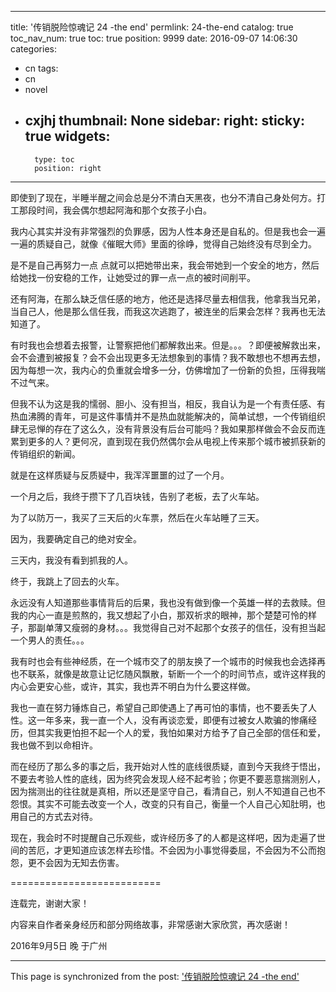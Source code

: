 
---
title: '传销脱险惊魂记 24 -the end'
permlink: 24-the-end
catalog: true
toc_nav_num: true
toc: true
position: 9999
date: 2016-09-07 14:06:30
categories:
- cn
tags:
- cn
- novel
- cxjhj
thumbnail: None
sidebar:
    right:
        sticky: true
widgets:
    -
        type: toc
        position: right
---


即使到了现在，半睡半醒之间会总是分不清白天黑夜，也分不清自己身处何方。打工那段时间，我会偶尔想起阿海和那个女孩子小白。

  我内心其实并没有非常强烈的负罪感，因为人性本身还是自私的。但是我也会一遍一遍的质疑自己，就像《催眠大师》里面的徐峥，觉得自己始终没有尽到全力。

  是不是自己再努力一点 点就可以把她带出来，我会带她到一个安全的地方，然后给她找一份安稳的工作，让她受过的罪一点一点的被时间削平。

  还有阿海，在那么缺乏信任感的地方，他还是选择尽量去相信我，他拿我当兄弟，当自己人，他是那么信任我，而我这次逃跑了，被连坐的后果会怎样？我再也无法知道了。

  有时我也会想着去报警，让警察把他们都解救出来。但是。。。？即便被解救出来，会不会遭到被报复？会不会出现更多无法想象到的事情？我不敢想也不想再去想，因为每想一次，我内心的负重就会增多一分，仿佛增加了一份新的负担，压得我喘不过气来。

  但我不认为这是我的懦弱、胆小、没有担当，相反，我自认为是一个有责任感、有热血沸腾的青年，可是这件事情并不是热血就能解决的，简单试想，一个传销组织肆无忌惮的存在了这么久，没有背景没有后台可能吗？我如果那样做会不会反而连累到更多的人？更何况，直到现在我仍然偶尔会从电视上传来那个城市被抓获新的传销组织的新闻。

  就是在这样质疑与反质疑中，我浑浑噩噩的过了一个月。

  一个月之后，我终于攒下了几百块钱，告别了老板，去了火车站。

  为了以防万一，我买了三天后的火车票，然后在火车站睡了三天。

  因为，我要确定自己的绝对安全。

  三天内，我没有看到抓我的人。

  终于，我跳上了回去的火车。

  永远没有人知道那些事情背后的后果，我也没有做到像一个英雄一样的去救赎。但我的内心一直是煎熬的，我又想起了小白，那双祈求的眼神，那个楚楚可怜的样子，那副单薄又瘦弱的身材。。。我觉得自己对不起那个女孩子的信任，没有担当起一个男人的责任。。。

  我有时也会有些神经质，在一个城市交了的朋友换了一个城市的时候我也会选择再也不联系，就像是故意让记忆随风飘散，斩断一个一个的时间节点，或许这样我的内心会更安心些，或许，其实，我也弄不明白为什么要这样做。

  我也一直在努力锤炼自己，希望自己即使遇上了再可怕的事情，也不要丢失了人性。这一年多来，我一直一个人，没有再谈恋爱，即便有过被女人欺骗的惨痛经历，但其实我更怕担不起一个人的爱，我怕如果对方给予了自己全部的信任和爱，我也做不到以命相许。

  而在经历了那么多的事之后，我开始对人性的底线很质疑，直到今天我终于悟出，不要去考验人性的底线，因为终究会发现人经不起考验；你更不要恶意揣测别人，因为揣测出的往往就是真相，所以还是坚守自己，看清自己，别人不知道自己也不怨恨。其实不可能去改变一个人，改变的只有自己，衡量一个人自己心知肚明，也用自己的方式去对待。

  现在，我会时不时提醒自己乐观些，或许经历多了的人都是这样吧，因为走遍了世间的苦厄，才更知道应该怎样去珍惜。不会因为小事觉得委屈，不会因为不公而抱怨，更不会因为无知去伤害。

==========================

连载完，谢谢大家！

内容来自作者亲身经历和部分网络故事，非常感谢大家欣赏，再次感谢！

2016年9月5日 晚 于广州

- - -

This page is synchronized from the post: ['传销脱险惊魂记 24 -the end'](https://steemit.com/@rivalhw/24-the-end)
